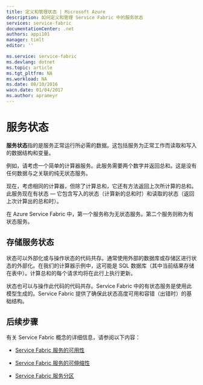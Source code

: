 ```yaml
---
title: 定义和管理状态 | Microsoft Azure
description: 如何定义和管理 Service Fabric 中的服务状态
services: service-fabric
documentationCenter: .net
authors: appi101
manager: timlt
editor: ''

ms.service: service-fabric
ms.devlang: dotnet
ms.topic: article
ms.tgt_pltfrm: NA
ms.workload: NA
ms.date: 08/10/2016
wacn.date: 01/04/2017
ms.author: aprameyr
---
```


# 服务状态
**服务状态**指的是服务正常运行所必需的数据。这包括服务为正常工作而读取和写入的数据结构和变量。

例如，请考虑一个简单的计算器服务。此服务需要两个数字并返回总和。这是没有任何数据与之关联的纯无状态服务。

现在，考虑相同的计算器，但除了计算总和，它还有方法返回上次所计算的总和。此服务现在有状态 — 它包含写入的状态（计算新的总和时）和读取的状态（返回上次计算出的总和时）。

在 Azure Service Fabric 中，第一个服务称为无状态服务。第二个服务则称为有状态服务。

## 存储服务状态
状态可以外部化或与操作状态的代码共存。通常使用外部的数据库或存储区进行状态的外部化。在我们的计算器示例中，这可能是 SQL 数据库（其中当前结果存储在表中）。计算总和的每个请求均将在此行上执行更新。

状态也可以与操作此代码的代码共存。Service Fabric 中的有状态服务是使用此模型生成的。Service Fabric 提供了确保此状态高度可用和容错（出错时）的基础结构。

## 后续步骤

有关 Service Fabric 概念的详细信息，请参阅以下内容：

- [Service Fabric 服务的可用性](./service-fabric-availability-services.md)

- [Service Fabric 服务的可伸缩性](./service-fabric-concepts-scalability.md)

- [Service Fabric 服务分区](./service-fabric-concepts-partitioning.md)

<!---HONumber=Mooncake_Quality_Review_0104_2017-->